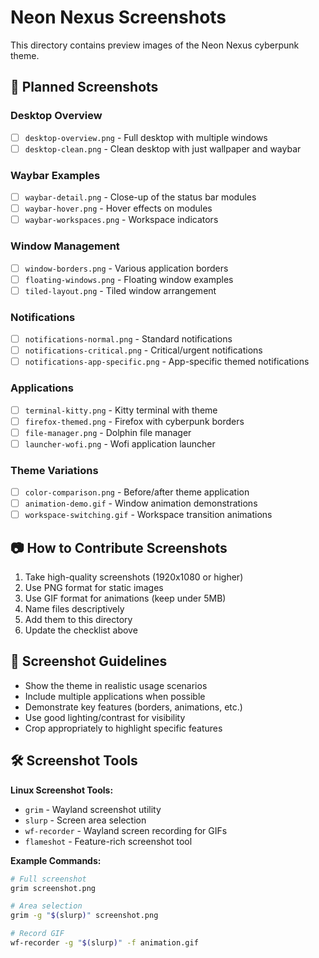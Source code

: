 # Neon Nexus Screenshots

This directory contains preview images of the Neon Nexus cyberpunk theme.

## 📸 Planned Screenshots

### Desktop Overview
- [ ] `desktop-overview.png` - Full desktop with multiple windows
- [ ] `desktop-clean.png` - Clean desktop with just wallpaper and waybar

### Waybar Examples
- [ ] `waybar-detail.png` - Close-up of the status bar modules
- [ ] `waybar-hover.png` - Hover effects on modules
- [ ] `waybar-workspaces.png` - Workspace indicators

### Window Management
- [ ] `window-borders.png` - Various application borders
- [ ] `floating-windows.png` - Floating window examples
- [ ] `tiled-layout.png` - Tiled window arrangement

### Notifications
- [ ] `notifications-normal.png` - Standard notifications
- [ ] `notifications-critical.png` - Critical/urgent notifications
- [ ] `notifications-app-specific.png` - App-specific themed notifications

### Applications
- [ ] `terminal-kitty.png` - Kitty terminal with theme
- [ ] `firefox-themed.png` - Firefox with cyberpunk borders
- [ ] `file-manager.png` - Dolphin file manager
- [ ] `launcher-wofi.png` - Wofi application launcher

### Theme Variations
- [ ] `color-comparison.png` - Before/after theme application
- [ ] `animation-demo.gif` - Window animation demonstrations
- [ ] `workspace-switching.gif` - Workspace transition animations

## 📷 How to Contribute Screenshots

1. Take high-quality screenshots (1920x1080 or higher)
2. Use PNG format for static images
3. Use GIF format for animations (keep under 5MB)
4. Name files descriptively
5. Add them to this directory
6. Update the checklist above

## 🎨 Screenshot Guidelines

- Show the theme in realistic usage scenarios
- Include multiple applications when possible
- Demonstrate key features (borders, animations, etc.)
- Use good lighting/contrast for visibility
- Crop appropriately to highlight specific features

## 🛠️ Screenshot Tools

**Linux Screenshot Tools:**
- `grim` - Wayland screenshot utility
- `slurp` - Screen area selection
- `wf-recorder` - Wayland screen recording for GIFs
- `flameshot` - Feature-rich screenshot tool

**Example Commands:**
```bash
# Full screenshot
grim screenshot.png

# Area selection
grim -g "$(slurp)" screenshot.png

# Record GIF
wf-recorder -g "$(slurp)" -f animation.gif
```
